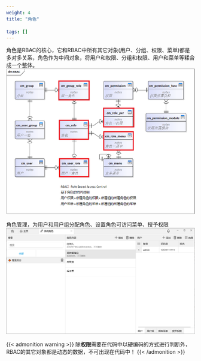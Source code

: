 ```yaml
---
weight: 4
title: "角色"

tags: []
---
```


角色是RBAC的核心，它和RBAC中所有其它对象(用户、分组、权限、菜单)都是多对多关系，角色作为中间对象，将用户和权限、分组和权限、用户和菜单等糅合成一个整体。
![](1.png "角色")

角色管理，为用户和用户组分配角色、设置角色可访问菜单、授予权限
![](2.png "角色管理")

{{< admonition warning >}}
除**权限**需要在代码中以硬编码的方式进行判断外，RBAC的其它对象都是动态的数据，不可出现在代码中！
{{< /admonition >}}
